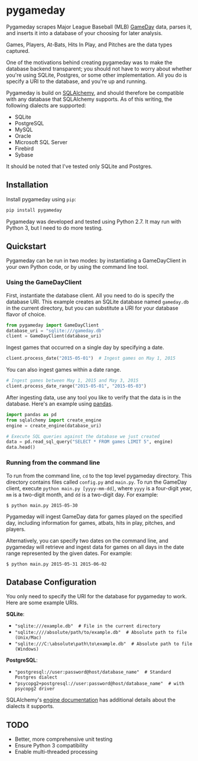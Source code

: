 # pygameday
Pygameday scrapes Major League Baseball (MLB) [GameDay](http://mlb.mlb.com/mlb/gameday/#) 
data, parses it, and inserts it into a database of your choosing for 
later analysis.

Games, Players, At-Bats, Hits In Play, and Pitches are the data types
captured.

One of the motivations behind creating pygameday was to make the 
database backend transparent; you should not have to worry about
whether you're using SQLite, Postgres, or some other implementation.
All you do is specify a URI to the database, and you're up and 
running.

Pygameday is build on [SQLAlchemy](http://www.sqlalchemy.org/), and 
should therefore be compatible with any database that SQLAlchemy 
supports. As of this writing, the following dialects are supported:

* SQLite
* PostgreSQL
* MySQL
* Oracle
* Microsoft SQL Server
* Firebird
* Sybase

It should be noted that I've tested only SQLite and Postgres.

## Installation
Install pygameday using `pip`:

```python
pip install pygameday
```

Pygameday was developed and tested using Python 2.7. It may run 
with Python 3, but I need to do more testing.

## Quickstart
Pygameday can be run in two modes:  by instantiating a GameDayClient 
in your own Python code, or by using the command line tool.

### Using the GameDayClient
First, instantiate the database client. All you need to do is 
specify the database URI. This example creates an SQLite database
named `gameday.db` in the current directory, but you can substitute
a URI for your database flavor of choice.

```python
from pygameday import GameDayClient
database_uri = "sqlite:///gameday.db"
client = GameDayClient(database_uri)
```

Ingest games that occurred on a single day by specifying a date.
```python
client.process_date("2015-05-01")  # Ingest games on May 1, 2015
```

You can also ingest games within a date range.
```python
# Ingest games between May 1, 2015 and May 3, 2015
client.process_date_range("2015-05-01", "2015-05-03")
```

After ingesting data, use any tool you like to verify that the 
data is in the database. Here's an example using [pandas](http://pandas.pydata.org/).

```python
import pandas as pd
from sqlalchemy import create_engine
engine = create_engine(database_uri)

# Execute SQL queries against the database we just created
data = pd.read_sql_query("SELECT * FROM games LIMIT 5", engine)
data.head()
```

### Running from the command line
To run from the command line, `cd` to the top level pygameday 
directory. This directory contains files called `config.py` and 
`main.py`. To run the GameDay client, execute 
`python main.py [yyyy-mm-dd]`, 
where `yyyy` is a four-digit year, `mm` is a two-digit month, and 
`dd` is a two-digit day.  For example:

```
$ python main.py 2015-05-30
```

Pygameday will ingest GameDay data for games played on the 
specified day, including information for games, atbats, hits in play, 
pitches, and players. 

Alternatively, you can specify two dates on the command line, and
pygameday will retrieve and ingest data for games on all days 
in the date range represented by the given dates.  For example:

```
$ python main.py 2015-05-31 2015-06-02
```

## Database Configuration
You only need to specify the URI for the database for pygameday to work.
Here are some example URIs.

**SQLite**: 
* `"sqlite:///example.db"  # File in the current directory`
* `"sqlite:////absolute/path/to/example.db"  # Absolute path to file (Unix/Mac)`
* `"sqlite:///C:\absolute\path\to\example.db"  # Absolute path to file (Windows)`

**PostgreSQL**:
* `"postgresql://user:password@host/database_name"  # Standard Postgres dialect`
* `"psycopg2+postgresql://user:password@host/database_name"  # with psycopg2 driver`

SQLAlchemy's [engine documentation](http://docs.sqlalchemy.org/en/latest/core/engines.html)
has additional details about the dialects it supports.

## TODO
* Better, more comprehensive unit testing
* Ensure Python 3 compatibility
* Enable multi-threaded processing
